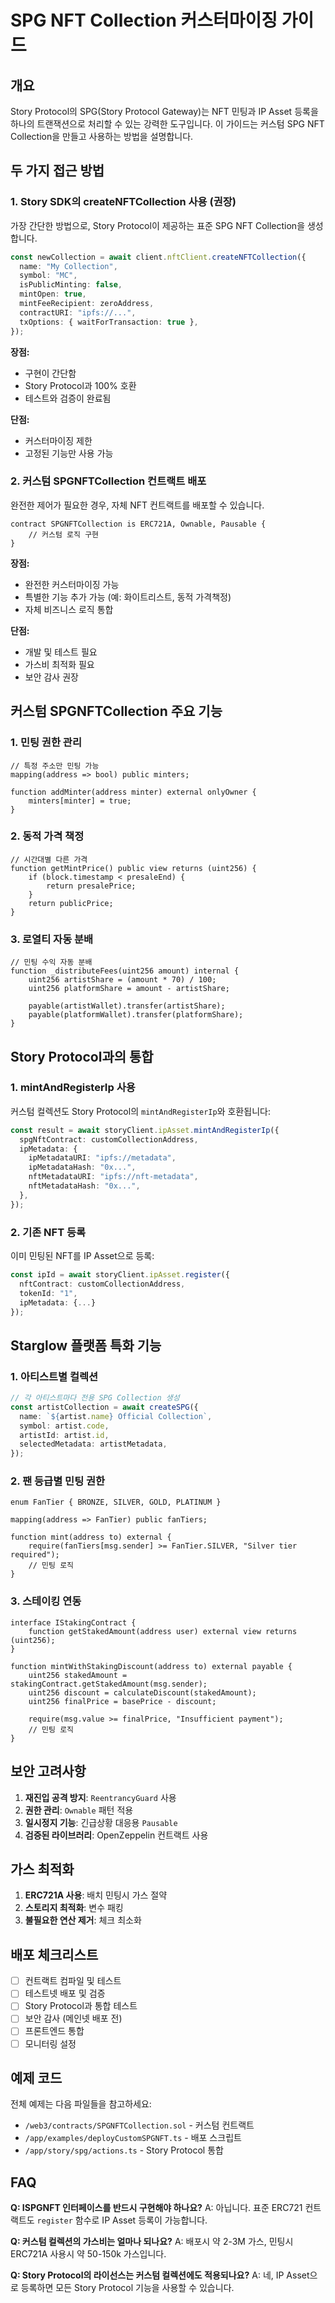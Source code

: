 # SPG NFT Collection 커스터마이징 가이드

## 개요

Story Protocol의 SPG(Story Protocol Gateway)는 NFT 민팅과 IP Asset 등록을 하나의 트랜잭션으로 처리할 수 있는 강력한 도구입니다. 이 가이드는 커스텀 SPG NFT Collection을 만들고 사용하는 방법을 설명합니다.

## 두 가지 접근 방법

### 1. Story SDK의 createNFTCollection 사용 (권장)

가장 간단한 방법으로, Story Protocol이 제공하는 표준 SPG NFT Collection을 생성합니다.

```typescript
const newCollection = await client.nftClient.createNFTCollection({
  name: "My Collection",
  symbol: "MC",
  isPublicMinting: false,
  mintOpen: true,
  mintFeeRecipient: zeroAddress,
  contractURI: "ipfs://...",
  txOptions: { waitForTransaction: true },
});
```

**장점:**

- 구현이 간단함
- Story Protocol과 100% 호환
- 테스트와 검증이 완료됨

**단점:**

- 커스터마이징 제한
- 고정된 기능만 사용 가능

### 2. 커스텀 SPGNFTCollection 컨트랙트 배포

완전한 제어가 필요한 경우, 자체 NFT 컨트랙트를 배포할 수 있습니다.

```solidity
contract SPGNFTCollection is ERC721A, Ownable, Pausable {
    // 커스텀 로직 구현
}
```

**장점:**

- 완전한 커스터마이징 가능
- 특별한 기능 추가 가능 (예: 화이트리스트, 동적 가격책정)
- 자체 비즈니스 로직 통합

**단점:**

- 개발 및 테스트 필요
- 가스비 최적화 필요
- 보안 감사 권장

## 커스텀 SPGNFTCollection 주요 기능

### 1. 민팅 권한 관리

```solidity
// 특정 주소만 민팅 가능
mapping(address => bool) public minters;

function addMinter(address minter) external onlyOwner {
    minters[minter] = true;
}
```

### 2. 동적 가격 책정

```solidity
// 시간대별 다른 가격
function getMintPrice() public view returns (uint256) {
    if (block.timestamp < presaleEnd) {
        return presalePrice;
    }
    return publicPrice;
}
```

### 3. 로열티 자동 분배

```solidity
// 민팅 수익 자동 분배
function _distributeFees(uint256 amount) internal {
    uint256 artistShare = (amount * 70) / 100;
    uint256 platformShare = amount - artistShare;

    payable(artistWallet).transfer(artistShare);
    payable(platformWallet).transfer(platformShare);
}
```

## Story Protocol과의 통합

### 1. mintAndRegisterIp 사용

커스텀 컬렉션도 Story Protocol의 `mintAndRegisterIp`와 호환됩니다:

```typescript
const result = await storyClient.ipAsset.mintAndRegisterIp({
  spgNftContract: customCollectionAddress,
  ipMetadata: {
    ipMetadataURI: "ipfs://metadata",
    ipMetadataHash: "0x...",
    nftMetadataURI: "ipfs://nft-metadata",
    nftMetadataHash: "0x...",
  },
});
```

### 2. 기존 NFT 등록

이미 민팅된 NFT를 IP Asset으로 등록:

```typescript
const ipId = await storyClient.ipAsset.register({
  nftContract: customCollectionAddress,
  tokenId: "1",
  ipMetadata: {...}
});
```

## Starglow 플랫폼 특화 기능

### 1. 아티스트별 컬렉션

```typescript
// 각 아티스트마다 전용 SPG Collection 생성
const artistCollection = await createSPG({
  name: `${artist.name} Official Collection`,
  symbol: artist.code,
  artistId: artist.id,
  selectedMetadata: artistMetadata,
});
```

### 2. 팬 등급별 민팅 권한

```solidity
enum FanTier { BRONZE, SILVER, GOLD, PLATINUM }

mapping(address => FanTier) public fanTiers;

function mint(address to) external {
    require(fanTiers[msg.sender] >= FanTier.SILVER, "Silver tier required");
    // 민팅 로직
}
```

### 3. 스테이킹 연동

```solidity
interface IStakingContract {
    function getStakedAmount(address user) external view returns (uint256);
}

function mintWithStakingDiscount(address to) external payable {
    uint256 stakedAmount = stakingContract.getStakedAmount(msg.sender);
    uint256 discount = calculateDiscount(stakedAmount);
    uint256 finalPrice = basePrice - discount;

    require(msg.value >= finalPrice, "Insufficient payment");
    // 민팅 로직
}
```

## 보안 고려사항

1. **재진입 공격 방지**: `ReentrancyGuard` 사용
2. **권한 관리**: `Ownable` 패턴 적용
3. **일시정지 기능**: 긴급상황 대응용 `Pausable`
4. **검증된 라이브러리**: OpenZeppelin 컨트랙트 사용

## 가스 최적화

1. **ERC721A 사용**: 배치 민팅시 가스 절약
2. **스토리지 최적화**: 변수 패킹
3. **불필요한 연산 제거**: 체크 최소화

## 배포 체크리스트

- [ ] 컨트랙트 컴파일 및 테스트
- [ ] 테스트넷 배포 및 검증
- [ ] Story Protocol과 통합 테스트
- [ ] 보안 감사 (메인넷 배포 전)
- [ ] 프론트엔드 통합
- [ ] 모니터링 설정

## 예제 코드

전체 예제는 다음 파일들을 참고하세요:

- `/web3/contracts/SPGNFTCollection.sol` - 커스텀 컨트랙트
- `/app/examples/deployCustomSPGNFT.ts` - 배포 스크립트
- `/app/story/spg/actions.ts` - Story Protocol 통합

## FAQ

**Q: ISPGNFT 인터페이스를 반드시 구현해야 하나요?**
A: 아닙니다. 표준 ERC721 컨트랙트도 `register` 함수로 IP Asset 등록이 가능합니다.

**Q: 커스텀 컬렉션의 가스비는 얼마나 되나요?**
A: 배포시 약 2-3M 가스, 민팅시 ERC721A 사용시 약 50-150k 가스입니다.

**Q: Story Protocol의 라이선스는 커스텀 컬렉션에도 적용되나요?**
A: 네, IP Asset으로 등록하면 모든 Story Protocol 기능을 사용할 수 있습니다.
